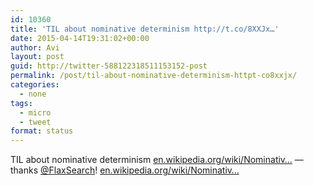 ```yaml
---
id: 10360
title: 'TIL about nominative determinism http://t.co/8XXJx…'
date: 2015-04-14T19:31:02+00:00
author: Avi
layout: post
guid: http://twitter-588122318511153152-post
permalink: /post/til-about-nominative-determinism-httpt-co8xxjx/
categories:
  - none
tags:
  - micro
  - tweet
format: status
---
```

TIL about nominative determinism [en.wikipedia.org/wiki/Nominativ…](http://en.wikipedia.org/wiki/Nominative_determinism) — thanks [@FlaxSearch](http://twitter.com/FlaxSearch)! [en.wikipedia.org/wiki/Nominativ…](http://en.wikipedia.org/wiki/Nominative_determinism)